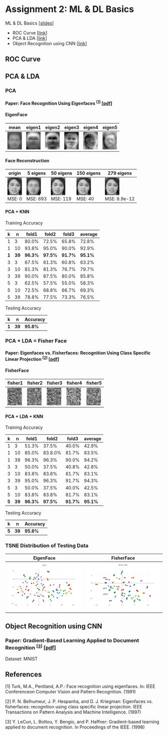 # Assignment 2: ML & DL Basics
ML & DL Basics [[slides](http://media.ee.ntu.edu.tw/courses/cv/18F/hw/cv2018_hw02.pdf)]
* ROC Curve [[link](#roc-curve)]
* PCA & LDA [[link](#pca--lda)]
* Object Recognition using CNN [[link](#object-recognition-using-cnn)]

## ROC Curve

## PCA & LDA

### PCA

#### Paper: Face Recognition Using Eigenfaces <sup>[[1](#references)]</sup> [[pdf](https://people.eecs.berkeley.edu/~johnw/cs294-97/papers/eigenface.pdf)]

#### EigenFace
mean | eigen1 | eigen2 | eigen3 | eigen4 | eigen5
--- | --- | --- | --- | --- | --- 
![mean](report/hw2-2/mean.png) | ![eigen1](report/hw2-2/eigen1.png) | ![eigen2](report/hw2-2/eigen2.png) | ![eigen3](report/hw2-2/eigen3.png) | ![eigen4](report/hw2-2/eigen4.png)| ![eigen5](report/hw2-2/eigen5.png)

#### Face Reconstruction
origin | 5 eigens | 50 eigens | 150 eigens| 279 eigens
--- | --- | --- | --- | --- 
![origin](report/hw2-2/8_6.png) <br/> MSE: 0 | ![5](report/hw2-2/8_6_5.png) <br/> MSE: 693 | ![50](report/hw2-2/8_6_50.png) <br/> MSE: 119 | ![150](report/hw2-2/8_6_150.png) <br/> MSE: 40 | ![279](report/hw2-2/8_6_279.png) <br/> MSE: 8.9e-12

#### PCA + KNN
Training Accuracy

k | n | fold1 | fold2 | fold3 | average
--- | --- | --- | --- | --- | ---
1 | 3 | 80.0% | 72.5% | 65.8% | 72.8%
1 | 10 | 93.8% | 95.0% | 90.0% | 92.9%
**1** | **39** | **96.3%** | **97.5%** | **91.7%** | **95.1%**
3 | 3 | 67.5% | 61.3% | 60.8% | 63.2%
3 | 10 | 81.3% | 81.3% | 76.7% | 79.7%
3 | 39 | 90.0% | 87.5% | 80.0% | 85.8%
5 | 3 | 62.5% | 57.5% | 55.0% | 58.3%
5 | 10 | 72.5% | 68.8% | 66.7% | 69.3%
5 | 39 | 78.8% | 77.5% | 73.3% | 76.5%

Testing Accuracy

k | n | Accuracy
--- | --- | ---
**1** | **39** | **95.8%**


### PCA + LDA = Fisher Face

#### Paper: Eigenfaces vs. Fisherfaces: Recognition Using Class Specific Linear Projection <sup>[[2](#references)]</sup> [[pdf](https://cseweb.ucsd.edu/classes/wi14/cse152-a/fisherface-pami97.pdf)]

#### FisherFace
fisher1 | fisher2 | fisher3 | fisher4 | fisher5
--- | --- | --- | --- | --- 
![fisher1](report/hw2-2/fisher1.png) | ![fisher2](report/hw2-2/fisher2.png) | ![fisher3](report/hw2-2/fisher3.png) | ![fisher4](report/hw2-2/fisher4.png)| ![fisher5](report/hw2-2/fisher5.png)


#### PCA + LDA + KNN
Training Accuracy

k | n | fold1 | fold2 | fold3 | average
--- | --- | --- | --- | --- | ---
1 | 3 | 51.3% | 37.5% | 40.0% | 42.9%
1 | 10 | 85.0% | 83.8.0% | 81.7% | 83.5%
1 | 39 | 96.3% | 96.3% | 90.0% | 94.2%
3 | 3 | 50.0% | 37.5% | 40.8% | 42.8%
3 | 10 | 83.8% | 83.8% | 81.7% | 83.1%
3 | 39 | 95.0% | 96.3% | 91.7% | 94.3%
5 | 3 | 50.0% | 37.5% | 40.0% | 42.5%
5 | 10 | 83.8% | 83.8% | 81.7% | 83.1%
**5** | **39** | **96.3%** | **97.5%** | **91.7%** | **95.1%**

Testing Accuracy

k | n | Accuracy
--- | --- | ---
**5** | **39** | **95.8%**

### TSNE Distribution of Testing Data
EigenFace | FisherFace
--- | ---
![pca_tsne](report/hw2-2/pca_tsne.png) | ![fisher_tsne](report/hw2-2/lda_tsne.png)

## Object Recognition using CNN
### Paper: Gradient-Based Learning Applied to Document Recognition <sup>[[3](#references)]</sup> [[pdf](http://yann.lecun.com/exdb/publis/pdf/lecun-01a.pdf)]

Dataset: MNIST


## References
[1] Turk, M.A., Pentland, A.P.: Face recognition using eigenfaces. In: IEEE Conferenceon Computer Vision and Pattern Recognition. (1991)

[2] P. N. Belhumeur, J. P. Hespanha, and D. J. Kriegman: Eigenfaces vs. fisherfaces: recognition using class specific linear projection. IEEE Transactions on Pattern Analysis and Machine Intelligence. (1997)

[3] Y. LeCun, L. Bottou, Y. Bengio, and P. Haffner: Gradient-based learning applied to document recognition. In Proceedings of the IEEE. (1998)
